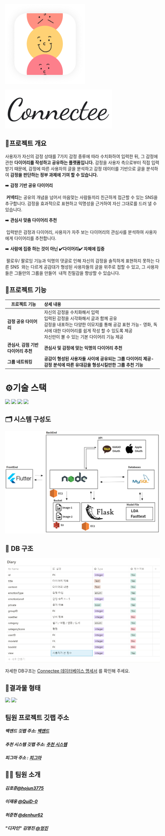 <img src="README.assets/appimage.png" alt="메인 사진(수정)" style="zoom:50%;" />

![메인 사진(수정)](README.assets/main.png)

## 📄프로젝트 개요

사용자가 자신의 감정 상태를 7가지 감정 종류에 따라 수치화하여 입력한 뒤, 그 감정에 관한 **다이어리를 작성하고 공유하는 플랫폼입니다.** 
감정을 사용자 측으로부터 직접 입력받기 때문에, 감정에 따른 사용자의 글을 분석하고 감정 데이터를 기반으로 글을 분석하여 **감정을 판단하는 정부 과제에 기여 할 수 있습니다.** 

➡️ **감정 기반 공유 다이어리**

​    **커넥티**는 공유의 개념을 넘어서  마음맞는 사람들끼리 친근하게 접근할 수 있는 SNS을 추구합니다.
   감정을 효과적으로 표현하고 익명성을 근거하여 자신 그대로를 드러 낼 수 있습니다.

➡️ **관심사 맞춤 다이어리 추천**

​	  입력받은 감정과 다이어리, 사용자가 자주 보는 다이어리의 관심사를 분석하여 사용자에게 다이어리를 추천합니다.

➡️ **사람에 집중 하는 것이 아닌 ✔️다이어리✔️ 자체에 집중**

​	팔로우/ 팔로잉 기능과 익명의 댓글로 인해 자신의 감정을 솔직하게 표현하지 못하는 다른 SNS
​    와는 다르게 공감대가 형성된 사용자들의 글을 위주로 접할 수 있고, 그 사용자들은 그들만의 그룹을 만들어 
​    내적 친밀감을 향상할 수 있습니다.



## 🧷프로젝트 기능 

| 프로젝트 기능                           | 상세 내용                                                    |
| --------------------------------------- | :----------------------------------------------------------- |
| **감정 공유 다이어리**                  | 자신의 감정을 수치화해서 입력<br/>입력된 감정을 시각화해서 글과 함께 공유<br/>감정을 내포하는 다양한 이모지를 통해 공감 표현 가능- 영화, 독서에 대한 다이어리를 쉽게 작성 할 수 있도록 제공<br/>자신만이 볼 수 있는 기본 다이어리 기능 제공 |
| **관심사**, **감점 기반 다이어리 추천** | **관심사 및 감정에 맞는 익명의 다이어리 추천**               |
| **그룹 네트워킹**                       | **공감이 형성된 사용자들 사이에 공유되는 그룹 다이어리 제공- 감정 분석에 따른 유대감을 형성시킬만한 그룹 추천 기능** |



# ⚙기술 스택  

<img src="https://img.shields.io/badge/Pytorch-3766AB?style=flat-square&logo=Pytorch&logoColor=white" height="30px"/> <img src="https://img.shields.io/badge/MySQL-4479A1?style=flat-square&logo=MySQL&logoColor=white" height="30px"/> <img src="https://img.shields.io/badge/Flutter-4484A1?style=flat-square&logo=Flutter&logoColor=white" height="30px"/> <img src="https://img.shields.io/badge/NestJs-4529A1?style=flat-square&logo=NestJs&logoColor=white" height="30px"/>



## 🗂 시스템 구성도  

  ![시스템구성도](README.assets/시스템구성도.png)



## 📔 DB 구조 

![image-20210810001238096](README.assets/디비샘플.png)



자세한 DB구조는 [Connectee 데이터베이스 명세서](https://pool-periodical-7cf.notion.site/023c35c1f3174a3abdcf2c935d48dcfa) 를 확인해 주세요.



## 📌결과물 형태

<img src = "README.assets/mainpage.png" width ="300" /> <img src = "README.assets/diarycreate.png" width ="300" />`





## 팀원 프로젝트 깃랩 주소

##### 백앤드 깃랩 주소:  [백앤드](https://git.swmgit.org/swm-12/12_swm10/sw_connectee)

##### 추천 시스템 깃랩 주소: [추천 시스템](https://git.swmgit.org/swm-12/12_swm10/connecttee_recommand)

##### 피그마 주소 : [피그마](https://www.figma.com/file/ybkpbDkOJO1qpkBXtffw92/Connectee?node-id=0%3A1)

## 🧑‍💻 팀원 소개  

##### 김호준[@hojun3775](https://git.swmgit.org/hojun3775)

##### 이재웅 [@QuiD-0](https://github.com/QuiD-0)

##### 허준현 [@denhur62](https://github.com/denhur62)

##### "디자인" 김영진 [@엉진](https://www.notion.so/Lee-Yeongjin-eb316edd11b24deaa7f1af1ffa005861)

